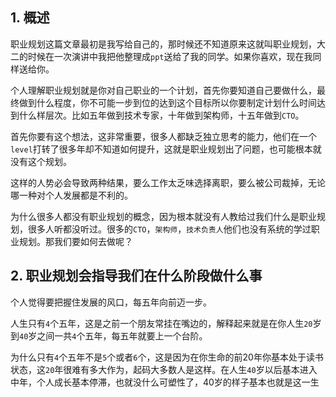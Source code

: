 ## 1. 概述

职业规划这篇文章最初是我写给自己的，那时候还不知道原来这就叫职业规划，大二的时候在一次演讲中我把他整理成```ppt```送给了我的同学。如果你喜欢，现在我同样送给你。

个人理解职业规划就是你对自己职业的一个计划，首先你要知道自己要做什么，最终做到什么程度，你不可能一步到位的达到这个目标所以你要制定计划什么时间达到什么样层次。比如五年做到技术专家，十年做到架构师，十五年做到```CTO```。

首先你要有这个想法，这非常重要，很多人都缺乏独立思考的能力，他们在一个```level```打转了很多年却不知道如何提升，这就是职业规划出了问题，也可能根本就没有这个规划。

这样的人势必会导致两种结果，要么工作太乏味选择离职，要么被公司裁掉，无论哪一种对个人发展都是不利的。

为什么很多人都没有职业规划的概念，因为根本就没有人教给过我们什么是职业规划，很多人听都没听过。很多的```CTO```，```架构师```，```技术负责人```他们也没有系统的学过职业规划。那我们要如何去做呢？

## 2. 职业规划会指导我们在什么阶段做什么事

个人觉得要把握住发展的风口，每五年向前迈一步。

人生只有```4```个五年，这是之前一个朋友常挂在嘴边的，解释起来就是在你人生```20```岁到```40```岁之间一共```4```个五年，每五年就要上一个台阶。

为什么只有```4```个五年不是```5```个或者```6```个，这是因为在你生命的前20年你基本处于读书状态，这```20```年很难有多大作为，起码大多数人是这样。在人生```40```岁以后基本进入中年，个人成长基本停滞，也就没什么可塑性了，40岁的样子基本也就是这一生